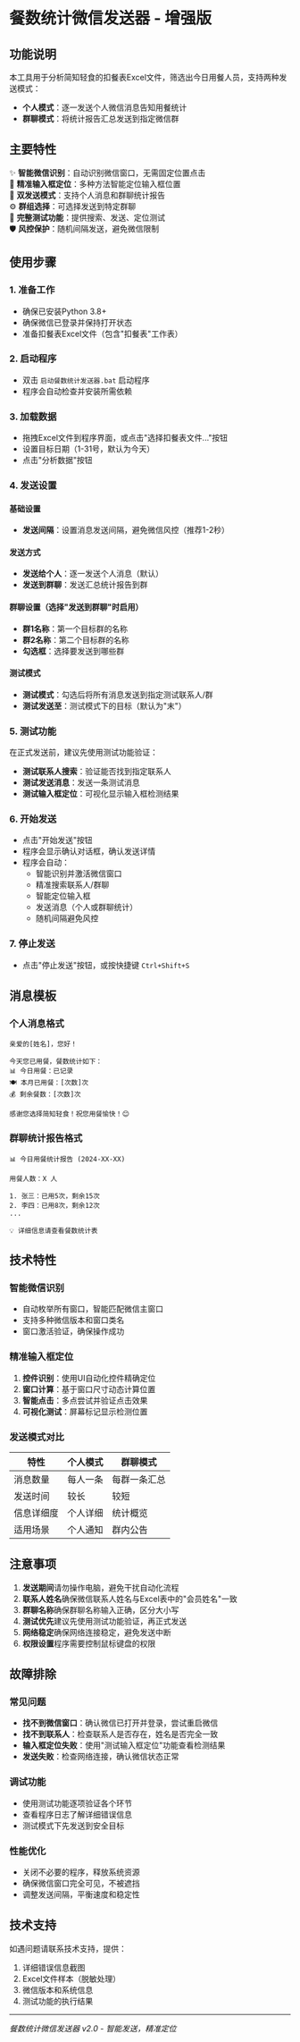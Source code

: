 # 餐数统计微信发送器 - 增强版

## 功能说明
本工具用于分析简知轻食的扣餐表Excel文件，筛选出今日用餐人员，支持两种发送模式：
- **个人模式**：逐一发送个人微信消息告知用餐统计
- **群聊模式**：将统计报告汇总发送到指定微信群

## 主要特性
✨ **智能微信识别**：自动识别微信窗口，无需固定位置点击  
🎯 **精准输入框定位**：多种方法智能定位输入框位置  
🔄 **双发送模式**：支持个人消息和群聊统计报告  
⚙️ **群组选择**：可选择发送到特定群聊  
🧪 **完整测试功能**：提供搜索、发送、定位测试  
🛡️ **风控保护**：随机间隔发送，避免微信限制  

## 使用步骤

### 1. 准备工作
- 确保已安装Python 3.8+
- 确保微信已登录并保持打开状态
- 准备扣餐表Excel文件（包含"扣餐表"工作表）

### 2. 启动程序
- 双击 `启动餐数统计发送器.bat` 启动程序
- 程序会自动检查并安装所需依赖

### 3. 加载数据
- 拖拽Excel文件到程序界面，或点击"选择扣餐表文件..."按钮
- 设置目标日期（1-31号，默认为今天）
- 点击"分析数据"按钮

### 4. 发送设置

#### 基础设置
- **发送间隔**：设置消息发送间隔，避免微信风控（推荐1-2秒）

#### 发送方式
- **发送给个人**：逐一发送个人消息（默认）
- **发送到群聊**：发送汇总统计报告到群

#### 群聊设置（选择"发送到群聊"时启用）
- **群1名称**：第一个目标群的名称
- **群2名称**：第二个目标群的名称
- **勾选框**：选择要发送到哪些群

#### 测试模式
- **测试模式**：勾选后将所有消息发送到指定测试联系人/群
- **测试发送至**：测试模式下的目标（默认为"末"）

### 5. 测试功能
在正式发送前，建议先使用测试功能验证：
- **测试联系人搜索**：验证能否找到指定联系人
- **测试发送消息**：发送一条测试消息
- **测试输入框定位**：可视化显示输入框检测结果

### 6. 开始发送
- 点击"开始发送"按钮
- 程序会显示确认对话框，确认发送详情
- 程序会自动：
  - 智能识别并激活微信窗口
  - 精准搜索联系人/群聊
  - 智能定位输入框
  - 发送消息（个人或群聊统计）
  - 随机间隔避免风控

### 7. 停止发送
- 点击"停止发送"按钮，或按快捷键 `Ctrl+Shift+S`

## 消息模板

### 个人消息格式
```
亲爱的[姓名]，您好！

今天您已用餐，餐数统计如下：
📊 今日用餐：已记录
🍽️ 本月已用餐：[次数]次  
💰 剩余餐数：[次数]次

感谢您选择简知轻食！祝您用餐愉快！😊
```

### 群聊统计报告格式
```
📊 今日用餐统计报告 (2024-XX-XX)

用餐人数：X 人

1. 张三：已用5次，剩余15次
2. 李四：已用8次，剩余12次
...

💡 详细信息请查看餐数统计表
```

## 技术特性

### 智能微信识别
- 自动枚举所有窗口，智能匹配微信主窗口
- 支持多种微信版本和窗口类名
- 窗口激活验证，确保操作成功

### 精准输入框定位
1. **控件识别**：使用UI自动化控件精确定位
2. **窗口计算**：基于窗口尺寸动态计算位置
3. **智能点击**：多点尝试并验证点击效果
4. **可视化测试**：屏幕标记显示检测位置

### 发送模式对比
| 特性 | 个人模式 | 群聊模式 |
|------|----------|----------|
| 消息数量 | 每人一条 | 每群一条汇总 |
| 发送时间 | 较长 | 较短 |
| 信息详细度 | 个人详细 | 统计概览 |
| 适用场景 | 个人通知 | 群内公告 |

## 注意事项
1. **发送期间**请勿操作电脑，避免干扰自动化流程
2. **联系人姓名**确保微信联系人姓名与Excel表中的"会员姓名"一致
3. **群聊名称**确保群聊名称输入正确，区分大小写
4. **测试优先**建议先使用测试功能验证，再正式发送
5. **网络稳定**确保网络连接稳定，避免发送中断
6. **权限设置**程序需要控制鼠标键盘的权限

## 故障排除

### 常见问题
- **找不到微信窗口**：确认微信已打开并登录，尝试重启微信
- **找不到联系人**：检查联系人是否存在，姓名是否完全一致
- **输入框定位失败**：使用"测试输入框定位"功能查看检测结果
- **发送失败**：检查网络连接，确认微信状态正常

### 调试功能
- 使用测试功能逐项验证各个环节
- 查看程序日志了解详细错误信息
- 测试模式下先发送到安全目标

### 性能优化
- 关闭不必要的程序，释放系统资源
- 确保微信窗口完全可见，不被遮挡
- 调整发送间隔，平衡速度和稳定性

## 技术支持
如遇问题请联系技术支持，提供：
1. 详细错误信息截图
2. Excel文件样本（脱敏处理）
3. 微信版本和系统信息
4. 测试功能的执行结果

---
*餐数统计微信发送器 v2.0 - 智能发送，精准定位*